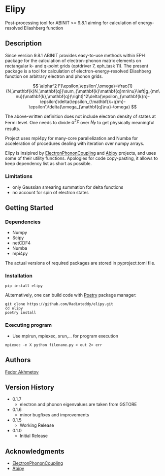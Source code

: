 # Elipy

Post-processing tool for ABINIT >= 9.8.1 aiming for calculation of energy-resolved Eliashberg function

## Description

Since version 9.8.1 ABINIT provides easy-to-use methods within EPH package for the calculation of electron-phonon matrix elements on rectangular k- and q-point grids (optdriver 7, eph_task 11). The present package is a tool for calculation of electron-energy-resolved Eliashberg function on arbitrary electron and phonon grids. 

$$
\alpha^2 F(\epsilon,\epsilon',\omega)=\frac{1}{N_\mathbf{k}N_\mathbf{q}}\sum_{\mathbf{k}\mathbf{q}mn\nu}\left|g_{mn\nu}(\mathbf{k},\mathbf{q})\right|^2\delta(\epsilon_{\mathbf{k}n}-\epsilon)\delta(\epsilon_{\mathbf{k+q}m}-\epsilon')\delta(\omega_{\mathbf{q}\nu}-\omega)
$$

The above-written definition does not include electron density of states at Fermi level. One needs to divide $\alpha^2 F$ over $N_F$ to get physically meaningful results. 

Project uses mpi4py for many-core parallelization and Numba for acceleration of procedures dealing with iteration over numpy arrays.

Elipy is insipired by [ElectronPhononCoupling](https://github.com/GkAntonius/ElectronPhononCoupling) and [Abipy](https://github.com/abinit/abipy) projects, and uses some of their utility functions. Apologies for code copy-pasting, it allows to keep dependency list as short as possible.  

### Limitations

* only Gaussian smearing summation for delta functions
* no account for spin of electron states

## Getting Started

### Dependencies

* Numpy
* Scipy
* netCDF4
* Numba
* mpi4py

The actual versions of required packages are stored in pyproject.toml file.

### Installation

```
pip install elipy
```
ALternatively, one can build code with [Poetry](https://python-poetry.org) package manager:

```
git clone https://github.com/Radioteddy/elipy.git
cd elipy
poetry install
```
### Executing program

* Use mpirun, mpiexec, srun,... for program execution
```
mpiexec -n X python filename.py > out 2> err
```

## Authors

[Fedor Akhmetov](https://github.com/Radioteddy)

## Version History

* 0.1.7
    * electron and phonon eigenvalues are taken from GSTORE
* 0.1.6
    * minor bugfixes and improvements
* 0.1.5
    * Working Release
* 0.1.0
    * Initial Release

## Acknowledgments
* [ElectronPhononCoupling](https://github.com/GkAntonius/ElectronPhononCoupling)
* [Abipy](https://github.com/abinit/abipy)

